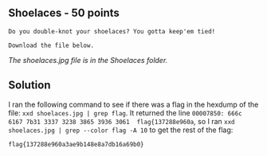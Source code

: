 ## Shoelaces - 50 points ##
```
Do you double-knot your shoelaces? You gotta keep'em tied!

Download the file below.
```
*The shoelaces.jpg file is in the Shoelaces folder.*

## Solution ##

I ran the following command to see if there was a flag in the hexdump of the file: `xxd shoelaces.jpg | grep flag`.
It returned the line `00007850: 666c 6167 7b31 3337 3238 3865 3936 3061  flag{137288e960a`, so I ran `xxd shoelaces.jpg | grep --color flag -A 10` to get the rest of the flag: 
```
flag{137288e960a3ae9b148e8a7db16a69b0}
